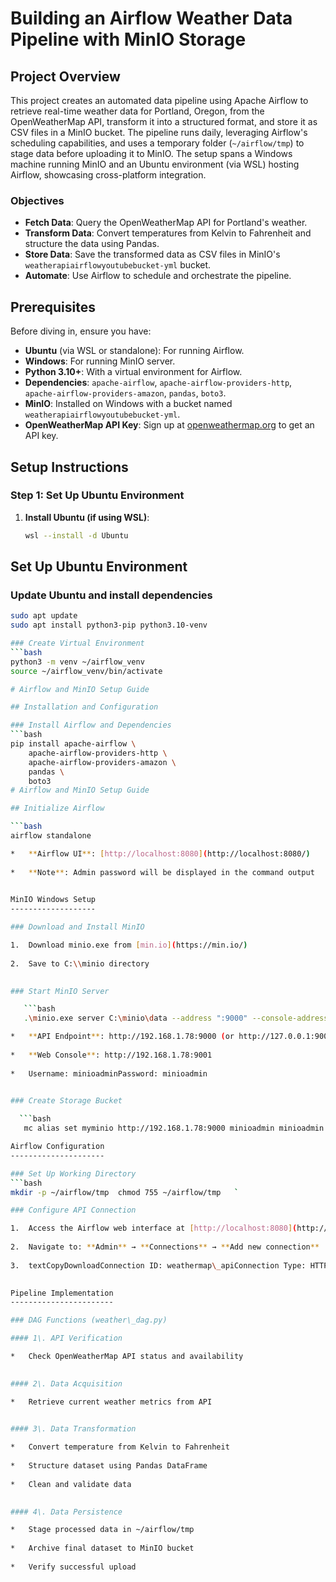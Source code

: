 # Building an Airflow Weather Data Pipeline with MinIO Storage

## Project Overview

This project creates an automated data pipeline using Apache Airflow to retrieve real-time weather data for Portland, Oregon, from the OpenWeatherMap API, transform it into a structured format, and store it as CSV files in a MinIO bucket. The pipeline runs daily, leveraging Airflow's scheduling capabilities, and uses a temporary folder (`~/airflow/tmp`) to stage data before uploading it to MinIO. The setup spans a Windows machine running MinIO and an Ubuntu environment (via WSL) hosting Airflow, showcasing cross-platform integration.

### Objectives

- **Fetch Data**: Query the OpenWeatherMap API for Portland's weather.
- **Transform Data**: Convert temperatures from Kelvin to Fahrenheit and structure the data using Pandas.
- **Store Data**: Save the transformed data as CSV files in MinIO's `weatherapiairflowyoutubebucket-yml` bucket.
- **Automate**: Use Airflow to schedule and orchestrate the pipeline.

## Prerequisites

Before diving in, ensure you have:

- **Ubuntu** (via WSL or standalone): For running Airflow.
- **Windows**: For running MinIO server.
- **Python 3.10+**: With a virtual environment for Airflow.
- **Dependencies**: `apache-airflow`, `apache-airflow-providers-http`, `apache-airflow-providers-amazon`, `pandas`, `boto3`.
- **MinIO**: Installed on Windows with a bucket named `weatherapiairflowyoutubebucket-yml`.
- **OpenWeatherMap API Key**: Sign up at [openweathermap.org](https://openweathermap.org) to get an API key.

## Setup Instructions

### Step 1: Set Up Ubuntu Environment

1. **Install Ubuntu (if using WSL)**:
   ```bash
   wsl --install -d Ubuntu

## Set Up Ubuntu Environment

### Update Ubuntu and install dependencies
```bash
sudo apt update
sudo apt install python3-pip python3.10-venv

### Create Virtual Environment
```bash
python3 -m venv ~/airflow_venv
source ~/airflow_venv/bin/activate

# Airflow and MinIO Setup Guide

## Installation and Configuration

### Install Airflow and Dependencies
```bash
pip install apache-airflow \
    apache-airflow-providers-http \
    apache-airflow-providers-amazon \
    pandas \
    boto3
# Airflow and MinIO Setup Guide

## Initialize Airflow

```bash
airflow standalone

*   **Airflow UI**: [http://localhost:8080](http://localhost:8080/)
    
*   **Note**: Admin password will be displayed in the command output
    

MinIO Windows Setup
-------------------

### Download and Install MinIO

1.  Download minio.exe from [min.io](https://min.io/)
    
2.  Save to C:\\minio directory
    

### Start MinIO Server

   ```bash
   .\minio.exe server C:\minio\data --address ":9000" --console-address ":9001" --config-dir C:\minio\config   `

*   **API Endpoint**: http://192.168.1.78:9000 (or http://127.0.0.1:9000)
    
*   **Web Console**: http://192.168.1.78:9001
    
*   Username: minioadminPassword: minioadmin
    

### Create Storage Bucket

  ```bash
   mc alias set myminio http://192.168.1.78:9000 minioadmin minioadmin  mc mb myminio/weatherapiairflowyoutubebucket-yml   `

Airflow Configuration
---------------------

### Set Up Working Directory
```bash
mkdir -p ~/airflow/tmp  chmod 755 ~/airflow/tmp   `

### Configure API Connection

1.  Access the Airflow web interface at [http://localhost:8080](http://localhost:8080/)
    
2.  Navigate to: **Admin** → **Connections** → **Add new connection**
    
3.  textCopyDownloadConnection ID: weathermap\_apiConnection Type: HTTPHost: api.openweathermap.orgSchema: http
    

Pipeline Implementation
-----------------------

### DAG Functions (weather\_dag.py)

#### 1\. API Verification

*   Check OpenWeatherMap API status and availability
    

#### 2\. Data Acquisition

*   Retrieve current weather metrics from API
    

#### 3\. Data Transformation

*   Convert temperature from Kelvin to Fahrenheit
    
*   Structure dataset using Pandas DataFrame
    
*   Clean and validate data
    

#### 4\. Data Persistence

*   Stage processed data in ~/airflow/tmp
    
*   Archive final dataset to MinIO bucket
    
*   Verify successful upload
